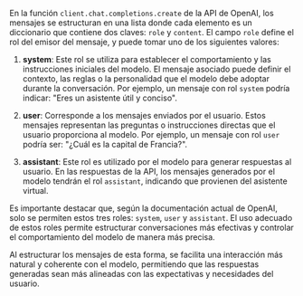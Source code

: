 En la función `client.chat.completions.create` de la API de OpenAI, los mensajes se estructuran en una lista donde cada elemento es un diccionario que contiene dos claves: `role` y `content`. El campo `role` define el rol del emisor del mensaje, y puede tomar uno de los siguientes valores:

1. **system**: Este rol se utiliza para establecer el comportamiento y las instrucciones iniciales del modelo. El mensaje asociado puede definir el contexto, las reglas o la personalidad que el modelo debe adoptar durante la conversación. Por ejemplo, un mensaje con rol `system` podría indicar: "Eres un asistente útil y conciso".

2. **user**: Corresponde a los mensajes enviados por el usuario. Estos mensajes representan las preguntas o instrucciones directas que el usuario proporciona al modelo. Por ejemplo, un mensaje con rol `user` podría ser: "¿Cuál es la capital de Francia?".

3. **assistant**: Este rol es utilizado por el modelo para generar respuestas al usuario. En las respuestas de la API, los mensajes generados por el modelo tendrán el rol `assistant`, indicando que provienen del asistente virtual.

Es importante destacar que, según la documentación actual de OpenAI, solo se permiten estos tres roles: `system`, `user` y `assistant`. El uso adecuado de estos roles permite estructurar conversaciones más efectivas y controlar el comportamiento del modelo de manera más precisa. 

Al estructurar los mensajes de esta forma, se facilita una interacción más natural y coherente con el modelo, permitiendo que las respuestas generadas sean más alineadas con las expectativas y necesidades del usuario.